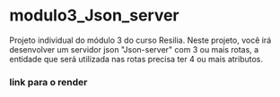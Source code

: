 # modulo3_Json_server
 Projeto individual do módulo 3 do curso Resilia. Neste projeto, você irá desenvolver um servidor json "Json-server" com 3 ou mais rotas, a entidade que será utilizada nas rotas precisa ter 4 ou mais atributos.
### link para o render 
